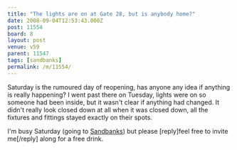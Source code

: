 ```yaml
---
title: "The lights are on at Gate 28, but is anybody home?"
date: 2008-09-04T12:53:43.000Z
post: 11554
board: 8
layout: post
venue: v59
parent: 11547
tags: [sandbanks]
permalink: /m/11554/
---
```

Saturday is the rumoured day of reopening, has anyone any idea if anything is really happening? I went past there on Tuesday, lights were on so someone had been inside, but it wasn't clear if anything had changed. It didn't really look closed down at all when it was closed down, all the fixtures and fittings stayed exactly on their spots.

I'm busy Saturday (going to <a href="/wiki/sandbanks">Sandbanks</a>) but please [reply]feel free to invite me[/reply] along for a free drink.
